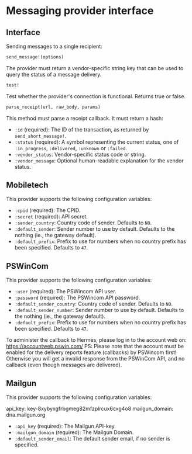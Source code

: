 Messaging provider interface
============================

Interface
---------

Sending messages to a single recipient:

```ruby
send_message!(options)
```

The provider must return a vendor-specific string key that can be used to query the status of a message delivery.

```ruby
test!
```

Test whether the provider's connection is functional. Returns true or false.

```ruby
parse_receipt(url, raw_body, params)
```

This method must parse a receipt callback. It must return a hash:

* `:id` (required): The ID of the transaction, as returned by `send_short_message!`.
* `:status` (required): A symbol representing the current status, one of `:in_progress`, `:delivered`, `:unknown` or `:failed`.
* `:vendor_status`: Vendor-specific status code or string.
* `:vendor_message`: Optional human-readable explanation for the vendor status.

Mobiletech
----------

This provider supports the following configuration variables:

* `:cpid` (required): The CPID.
* `:secret` (required): API secret.
* `:sender_country`: Country code of sender. Defaults to `NO`.
* `:default_sender`: Sender number to use by default. Defaults to the nothing (ie., the gateway default).
* `:default_prefix`: Prefix to use for numbers when no country prefix has been specified. Defaults to `47`.

PSWinCom
----------

This provider supports the following configuration variables:

* `:user` (required): The PSWincom API user.
* `:password` (required): The PSWincom API password.
* `:default_sender_country`: Country code of sender. Defaults to `NO`.
* `:default_sender_number`: Sender number to use by default. Defaults to the nothing (ie., the gateway default).
* `:default_prefix`: Prefix to use for numbers when no country prefix has been specified. Defaults to `47`.

To administer the callback to Hermes, please log in to the account web on: https://accountweb.pswin.com/
PS: Please note that the account must be enabled for the delivery reports
feature (callbacks) by PSWincom first! Otherwise you will get a invalid
response from the PSWinCom API, and no callback (even though messages are delivered).


Mailgun
----------

This provider supports the following configuration variables:

api_key: key-8xybyxgfrbgmeg82mfzplrcux6cxg4o8
mailgun_domain: dna.mailgun.org

* `:api_key` (required): The Mailgun API-key.
* `:mailgun_domain` (required): The Mailgun Domain.
* `:default_sender_email`: The default sender email, if no sender is specified.

